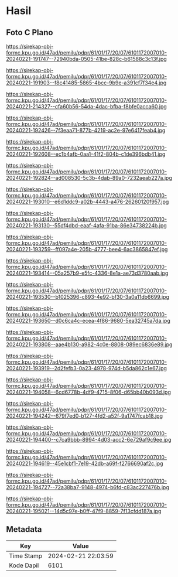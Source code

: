 # Hasil

## Foto C Plano

https://sirekap-obj-formc.kpu.go.id/47ad/pemilu/pdpr/61/01/17/20/07/6101172007010-20240221-191747--72940bda-0505-41be-828c-b61588c3c13f.jpg

https://sirekap-obj-formc.kpu.go.id/47ad/pemilu/pdpr/61/01/17/20/07/6101172007010-20240221-191903--f8c41485-5865-4bcc-9b9e-a391cf7f34e4.jpg

https://sirekap-obj-formc.kpu.go.id/47ad/pemilu/pdpr/61/01/17/20/07/6101172007010-20240221-214327--cfa60b56-54da-4dac-bfba-f8bfe0acca60.jpg

https://sirekap-obj-formc.kpu.go.id/47ad/pemilu/pdpr/61/01/17/20/07/6101172007010-20240221-192426--7f3eaa71-877b-4219-ac2e-97e6417feab4.jpg

https://sirekap-obj-formc.kpu.go.id/47ad/pemilu/pdpr/61/01/17/20/07/6101172007010-20240221-192608--ec1b4afb-0aa1-41f2-804b-c1de396bdb41.jpg

https://sirekap-obj-formc.kpu.go.id/47ad/pemilu/pdpr/61/01/17/20/07/6101172007010-20240221-192824--ad008530-5c3b-4dab-89a0-7232aeab227a.jpg

https://sirekap-obj-formc.kpu.go.id/47ad/pemilu/pdpr/61/01/17/20/07/6101172007010-20240221-193010--e6d1ddc9-a02b-4443-a476-26260120f957.jpg

https://sirekap-obj-formc.kpu.go.id/47ad/pemilu/pdpr/61/01/17/20/07/6101172007010-20240221-193130--55df4dbd-eaaf-4afa-91ba-86e34738224b.jpg

https://sirekap-obj-formc.kpu.go.id/47ad/pemilu/pdpr/61/01/17/20/07/6101172007010-20240221-193259--ff097a4e-205b-4777-bee4-6ac3865847ef.jpg

https://sirekap-obj-formc.kpu.go.id/47ad/pemilu/pdpr/61/01/17/20/07/6101172007010-20240221-193414--05a257b9-e5fc-4336-8e1a-ae73d3780aab.jpg

https://sirekap-obj-formc.kpu.go.id/47ad/pemilu/pdpr/61/01/17/20/07/6101172007010-20240221-193530--b1025396-c893-4e92-bf30-3a0a11db6699.jpg

https://sirekap-obj-formc.kpu.go.id/47ad/pemilu/pdpr/61/01/17/20/07/6101172007010-20240221-193650--d0c6ca4c-ecea-4f86-9680-5ea32745a7da.jpg

https://sirekap-obj-formc.kpu.go.id/47ad/pemilu/pdpr/61/01/17/20/07/6101172007010-20240221-193808--aae4b130-a982-4c0e-8808-089ec6836e89.jpg

https://sirekap-obj-formc.kpu.go.id/47ad/pemilu/pdpr/61/01/17/20/07/6101172007010-20240221-193919--2d2fefb3-0a23-4978-974d-b5da862c1e67.jpg

https://sirekap-obj-formc.kpu.go.id/47ad/pemilu/pdpr/61/01/17/20/07/6101172007010-20240221-194058--6cd6778b-4df9-4715-8f06-d65bb40b093d.jpg

https://sirekap-obj-formc.kpu.go.id/47ad/pemilu/pdpr/61/01/17/20/07/6101172007010-20240221-194242--679f7ed0-b127-4fd2-a52f-9a1747fcab18.jpg

https://sirekap-obj-formc.kpu.go.id/47ad/pemilu/pdpr/61/01/17/20/07/6101172007010-20240221-194400--c7ca9bbb-8994-4d03-acc2-6e729af9c9ee.jpg

https://sirekap-obj-formc.kpu.go.id/47ad/pemilu/pdpr/61/01/17/20/07/6101172007010-20240221-194619--45e1cbf1-7e19-42db-a69f-f2766690af2c.jpg

https://sirekap-obj-formc.kpu.go.id/47ad/pemilu/pdpr/61/01/17/20/07/6101172007010-20240221-194727--72a38ba7-9148-4974-b6fd-c83ac227476b.jpg

https://sirekap-obj-formc.kpu.go.id/47ad/pemilu/pdpr/61/01/17/20/07/6101172007010-20240221-195021--14d5c97e-b0ff-47f9-8859-7f13cfdd187a.jpg


## Metadata

| Key        | Value               |
| ---------- | ------------------- |
| Time Stamp | 2024-02-21 22:03:59 |
| Kode Dapil | 6101                |



